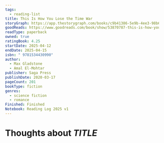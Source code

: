 ```yaml
---
tags:
  - reading-list
title: This Is How You Lose the Time War
storyGraph: https://app.thestorygraph.com/books/c9b41386-5e9b-4ee3-98b6-2a61f37043f2
goodReads: https://www.goodreads.com/book/show/53870787-this-is-how-you-lose-the-time-war
readType: paperback
owned: true
ratingBook: 4.25
startDate: 2025-04-12
endDate: 2025-04-15
isbn: " 9781534430990"
author:
  - Max Gladstone
  - Amal El-Mohtar
publisher: Saga Press
publishDate: 2020-03-17
pageCount: 201
bookType: fiction
genres:
  - science fiction
  - romance
Finished: Finished
Notebook: Reading Log 2025 v1
---
```


# Thoughts about _TITLE_
